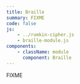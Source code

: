 ```yaml
---
title: Braille
summary: FIXME
code: false
js:
    - ../rumkin-cipher.js
    - braille-module.js
components:
    - className: module
      component: Braille
---
```


FIXME

<div class="module"></div>

